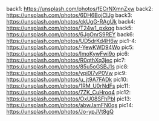 back1: https://unsplash.com/photos/fECrNXmnZxw
back2: https://unsplash.com/photos/6DH6BojClJg
back3: https://unsplash.com/photos/ckUgG-RAgUk
back4: https://unsplash.com/photos/T24w1_pxkqg
back5: https://unsplash.com/photos/6JgOnrS9REY
back6: https://unsplash.com/photos/UD5drKd4H6w
pic1-4: https://unsplash.com/photos/-YewKWD94Wo
pic5: https://unsplash.com/photos/ImoKywFwi9o
pic6: https://unsplash.com/photos/R0qthXq3jec
pic7: https://unsplash.com/photos/85u5oGSBJ1s
pic8: https://unsplash.com/photos/ypi0l7vP0Vw
pic9: https://unsplash.com/photos/u_jt9A7FADk
pic10: https://unsplash.com/photos/1RM_U0rNdFs
pic11: https://unsplash.com/photos/7ZK_CuHroq4
pic12: https://unsplash.com/photos/OxU08SFhPbI
pic13: https://unsplash.com/photos/abwJamFN0qs
pic14: https://unsplash.com/photos/Jo-ypJVt8gQ
